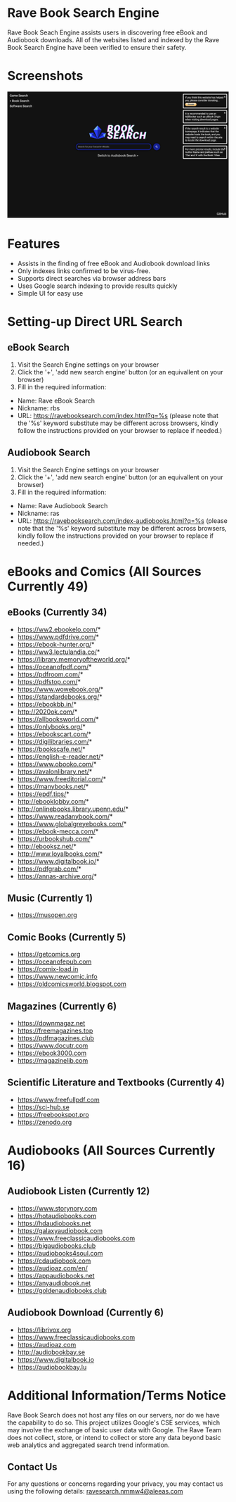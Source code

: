 # Rave Book Search Engine
Rave Book Seach Engine assists users in discovering free eBook and Audiobook downloads.
All of the websites listed and indexed by the Rave Book Search Engine have been verified to ensure their safety.

# Screenshots
![Screenshot of Rave Book Search Engine Homepage eBook](img/ravesearch.png)

# Features
- Assists in the finding of free eBook and Audiobook download links
- Only indexes links confirmed to be virus-free.
- Supports direct searches via browser address bars
- Uses Google search indexing to provide results quickly
- Simple UI for easy use

# Setting-up Direct URL Search
## eBook Search
1. Visit the Search Engine settings on your browser
2. Click the '+', 'add new search engine' button (or an equivallent on your browser)
3. Fill in the required information:
  - Name: Rave eBook Search
  - Nickname: rbs
  - URL: https://ravebooksearch.com/index.html?q=%s (please note that the '%s' keyword substitute may be different across browsers, kindly follow the instructions provided on your browser to replace if needed.) 
## Audiobook Search
1. Visit the Search Engine settings on your browser
2. Click the '+', 'add new search engine' button (or an equivallent on your browser)
3. Fill in the required information:
  - Name: Rave Audiobook Search
  - Nickname: ras
  - URL: https://ravebooksearch.com/index-audiobooks.html?q=%s (please note that the '%s' keyword substitute may be different across browsers, kindly follow the instructions provided on your browser to replace if needed.) 

# eBooks and Comics (All Sources Currently 49)
## eBooks (Currently 34)
- https://ww2.ebookelo.com/*
- https://www.pdfdrive.com/*
- https://ebook-hunter.org/*
- https://ww3.lectulandia.co/*
- https://library.memoryoftheworld.org/*
- https://oceanofpdf.com/*
- https://pdfroom.com/*
- https://pdfstop.com/*
- https://www.wowebook.org/*
- https://standardebooks.org/*
- https://ebookbb.in/*
- http://2020ok.com/*
- https://allbooksworld.com/*
- https://onlybooks.org/*
- https://ebookscart.com/*
- https://digilibraries.com/*
- https://bookscafe.net/*
- https://english-e-reader.net/*
- https://www.obooko.com/*
- https://avalonlibrary.net/*
- https://www.freeditorial.com/*
- https://manybooks.net/*
- https://epdf.tips/*
- http://ebooklobby.com/*
- http://onlinebooks.library.upenn.edu/*
- https://www.readanybook.com/*
- https://www.globalgreyebooks.com/*
- https://ebook-mecca.com/*
- https://urbookshub.com/*
- http://ebooksz.net/*
- http://www.loyalbooks.com/*
- https://www.digitalbook.io/*
- https://pdfgrab.com/*
- https://annas-archive.org/*
## Music (Currently 1)
- https://musopen.org
## Comic Books (Currently 5)
- https://getcomics.org
- https://oceanofepub.com
- https://comix-load.in
- https://www.newcomic.info
- https://oldcomicsworld.blogspot.com
## Magazines (Currently 6)
- https://downmagaz.net
- https://freemagazines.top
- https://pdfmagazines.club
- https://www.docutr.com
- https://ebook3000.com
- https://magazinelib.com
## Scientific Literature and Textbooks (Currently 4)
- https://www.freefullpdf.com
- https://sci-hub.se
- https://freebookspot.pro
- https://zenodo.org

# Audiobooks (All Sources Currently 16)
## Audiobook Listen (Currently 12)
- https://www.storynory.com
- https://hotaudiobooks.com
- https://hdaudiobooks.net
- https://galaxyaudiobook.com
- https://www.freeclassicaudiobooks.com
- https://bigaudiobooks.club
- https://audiobooks4soul.com
- https://cdaudiobook.com
- https://audioaz.com/en/
- https://appaudiobooks.net
- https://anyaudiobook.net
- https://goldenaudiobooks.club
## Audiobook Download (Currently 6)
- https://librivox.org
- https://www.freeclassicaudiobooks.com
- https://audioaz.com
- http://audiobookbay.se
- https://www.digitalbook.io
- https://audiobookbay.lu

# Additional Information/Terms Notice
Rave Book Search does not host any files on our servers, nor do we have the capability to do so. 
This project utilizes Google's CSE services, which may involve the exchange of basic user data with Google. The Rave Team does not collect, store, or intend to collect or store any data beyond basic web analytics and aggregated search trend information.

## Contact Us
For any questions or concerns regarding your privacy, you may contact us using the following details:
ravesearch.nmmw4@aleeas.com
